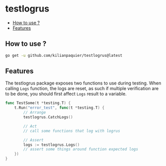 # testlogrus <!-- omit in toc -->

- [How to use ?](#how-to-use-)
- [Features](#features)

## How to use ?

```sh
go get -u github.com/kilianpaquier/testlogrus@latest
```

## Features

The testlogrus package exposes two functions to use during testing. When calling `Logs` function, the logs are reset, as such if multiple verification are to be done, you should first affect `Logs` result to a variable.

```go
func TestSome(t *testing.T) {
    t.Run("error_test", func(t *testing.T) {
        // Arrange
        testlogrus.CatchLogs()

        // Act
        // call some functions that log with logrus

        // Assert
        logs := testlogrus.Logs()
        // assert some things around function expected logs
    })
}
```
